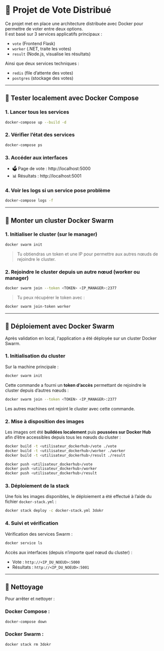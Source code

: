 # 🐳 Projet de Vote Distribué

Ce projet met en place une architecture distribuée avec Docker pour permettre de voter entre deux options.  
Il est basé sur 3 services applicatifs principaux :

- `vote` (Frontend Flask)
- `worker` (.NET, traite les votes)
- `result` (Node.js, visualise les résultats)

Ainsi que deux services techniques :

- `redis` (file d’attente des votes)
- `postgres` (stockage des votes)

---

## 🧪 Tester localement avec Docker Compose

### 1. Lancer tous les services
```bash
docker-compose up --build -d
```

### 2. Vérifier l’état des services
```bash
docker-compose ps
```

### 3. Accéder aux interfaces
- 🗳 Page de vote : http://localhost:5000
- 📊 Résultats : http://localhost:5001

### 4. Voir les logs si un service pose problème
```bash
docker-compose logs -f
```

---

## 🐝 Monter un cluster Docker Swarm

### 1. Initialiser le cluster (sur le manager)
```bash
docker swarm init
```

> Tu obtiendras un token et une IP pour permettre aux autres nœuds de rejoindre le cluster.

### 2. Rejoindre le cluster depuis un autre nœud (worker ou manager)
```bash
docker swarm join --token <TOKEN> <IP_MANAGER>:2377
```

> Tu peux récupérer le token avec :
```bash
docker swarm join-token worker
```

---

## 🐳 Déploiement avec Docker Swarm

Après validation en local, l'application a été déployée sur un cluster Docker Swarm.

### 1. Initialisation du cluster

Sur la machine principale :
```bash
docker swarm init
```

Cette commande a fourni un **token d’accès** permettant de rejoindre le cluster depuis d’autres nœuds :
```bash
docker swarm join --token <TOKEN> <IP_MANAGER>:2377
```

Les autres machines ont rejoint le cluster avec cette commande.

### 2. Mise à disposition des images

Les images ont été **buildées localement** puis **poussées sur Docker Hub** afin d’être accessibles depuis tous les nœuds du cluster :

```bash
docker build -t <utilisateur_dockerhub>/vote ./vote
docker build -t <utilisateur_dockerhub>/worker ./worker
docker build -t <utilisateur_dockerhub>/result ./result

docker push <utilisateur_dockerhub>/vote
docker push <utilisateur_dockerhub>/worker
docker push <utilisateur_dockerhub>/result
```

### 3. Déploiement de la stack

Une fois les images disponibles, le déploiement a été effectué à l’aide du fichier `docker-stack.yml` :

```bash
docker stack deploy -c docker-stack.yml 3dokr
```

### 4. Suivi et vérification

Vérification des services Swarm :
```bash
docker service ls
```

Accès aux interfaces (depuis n’importe quel nœud du cluster) :
- Vote : `http://<IP_DU_NOEUD>:5000`
- Résultats : `http://<IP_DU_NOEUD>:5001`

---

## 🧼 Nettoyage

Pour arrêter et nettoyer :

### Docker Compose :
```bash
docker-compose down
```

### Docker Swarm :
```bash
docker stack rm 3dokr
```
